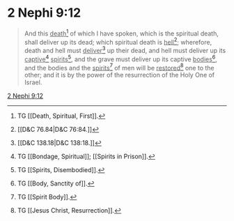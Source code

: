 # 2 Nephi 9:12

> And this <u>death</u>[^a] of which I have spoken, which is the spiritual death, shall deliver up its dead; which spiritual death is <u>hell</u>[^b]; wherefore, death and hell must <u>deliver</u>[^c] up their dead, and hell must deliver up its <u>captive</u>[^d] <u>spirits</u>[^e], and the grave must deliver up its captive <u>bodies</u>[^f], and the bodies and the <u>spirits</u>[^g] of men will be <u>restored</u>[^h] one to the other; and it is by the power of the resurrection of the Holy One of Israel.

[2 Nephi 9:12](https://www.churchofjesuschrist.org/study/scriptures/bofm/2-ne/9?lang=eng&id=p12#p12)


[^a]: TG [[Death, Spiritual, First]].
[^b]: [[D&C 76.84|D&C 76:84.]]
[^c]: [[D&C 138.18|D&C 138:18.]]
[^d]: TG [[Bondage, Spiritual]]; [[Spirits in Prison]].
[^e]: TG [[Spirits, Disembodied]].
[^f]: TG [[Body, Sanctity of]].
[^g]: TG [[Spirit Body]].
[^h]: TG [[Jesus Christ, Resurrection]].
